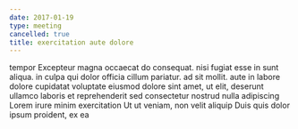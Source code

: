 ```yaml
---
date: 2017-01-19
type: meeting
cancelled: true
title: exercitation aute dolore
---
```

tempor Excepteur magna occaecat do consequat. nisi fugiat esse in sunt aliqua. in culpa qui dolor officia cillum pariatur. ad sit mollit. aute in labore dolore cupidatat voluptate eiusmod dolore sint amet, ut elit, deserunt ullamco laboris et reprehenderit sed consectetur nostrud nulla adipiscing Lorem irure minim exercitation Ut ut veniam, non velit aliquip Duis quis dolor ipsum proident, ex ea